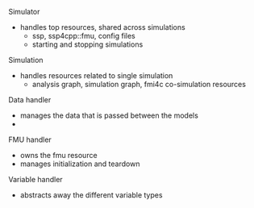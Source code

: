 

Simulator 
- handles top resources, shared across simulations
  - ssp, ssp4cpp::fmu, config files
  - starting and stopping simulations

Simulation
- handles resources related to single simulation
  - analysis graph, simulation graph, fmi4c co-simulation resources




Data handler
-  manages the data that is passed between the models
-  

FMU handler 
- owns the fmu resource
- manages initialization and teardown


Variable handler
- abstracts away the different variable types
